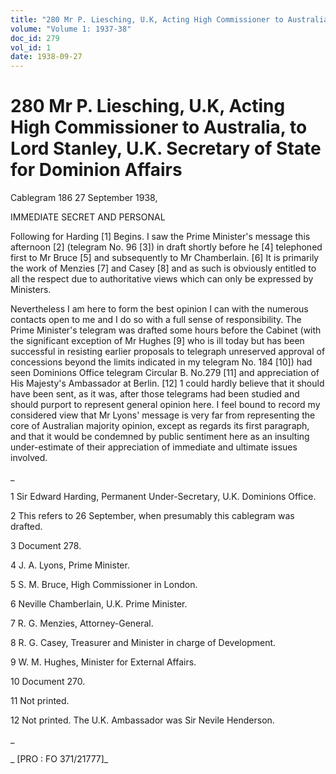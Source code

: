 ```yaml
---
title: "280 Mr P. Liesching, U.K, Acting High Commissioner to Australia, to Lord Stanley, U.K. Secretary of State for Dominion Affairs"
volume: "Volume 1: 1937-38"
doc_id: 279
vol_id: 1
date: 1938-09-27
---
```


# 280 Mr P. Liesching, U.K, Acting High Commissioner to Australia, to Lord Stanley, U.K. Secretary of State for Dominion Affairs

Cablegram 186 27 September 1938,

IMMEDIATE SECRET AND PERSONAL

Following for Harding [1] Begins. I saw the Prime Minister's message this afternoon [2] (telegram No. 96 [3]) in draft shortly before he [4] telephoned first to Mr Bruce [5] and subsequently to Mr Chamberlain. [6] It is primarily the work of Menzies [7] and Casey [8] and as such is obviously entitled to all the respect due to authoritative views which can only be expressed by Ministers.

Nevertheless I am here to form the best opinion I can with the numerous contacts open to me and I do so with a full sense of responsibility. The Prime Minister's telegram was drafted some hours before the Cabinet (with the significant exception of Mr Hughes [9] who is ill today but has been successful in resisting earlier proposals to telegraph unreserved approval of concessions beyond the limits indicated in my telegram No. 184 [10]) had seen Dominions Office telegram Circular B. No.279 [11] and appreciation of His Majesty's Ambassador at Berlin. [12] 1 could hardly believe that it should have been sent, as it was, after those telegrams had been studied and should purport to represent general opinion here. I feel bound to record my considered view that Mr Lyons' message is very far from representing the core of Australian majority opinion, except as regards its first paragraph, and that it would be condemned by public sentiment here as an insulting under-estimate of their appreciation of immediate and ultimate issues involved.

_

1 Sir Edward Harding, Permanent Under-Secretary, U.K. Dominions Office.

2 This refers to 26 September, when presumably this cablegram was drafted.

3 Document 278.

4 J. A. Lyons, Prime Minister.

5 S. M. Bruce, High Commissioner in London.

6 Neville Chamberlain, U.K. Prime Minister.

7 R. G. Menzies, Attorney-General.

8 R. G. Casey, Treasurer and Minister in charge of Development.

9 W. M. Hughes, Minister for External Affairs.

10 Document 270.

11 Not printed.

12 Not printed. The U.K. Ambassador was Sir Nevile Henderson.

_

_ [PRO : FO 371/21777]_
